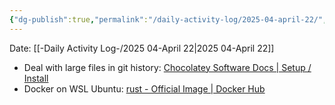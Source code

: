 ```yaml
---
{"dg-publish":true,"permalink":"/daily-activity-log/2025-04-april-22/","noteIcon":"","created":"2025-05-20T09:18:15.608-05:00"}
---
```


Date: [[-Daily Activity Log-/2025 04-April 22\|2025 04-April 22]]

- Deal with large files in git history: [Chocolatey Software Docs | Setup / Install](https://docs.chocolatey.org/en-us/choco/setup/#non-administrative-install)
- Docker on WSL Ubuntu: [rust - Official Image | Docker Hub](https://hub.docker.com/_/rust)